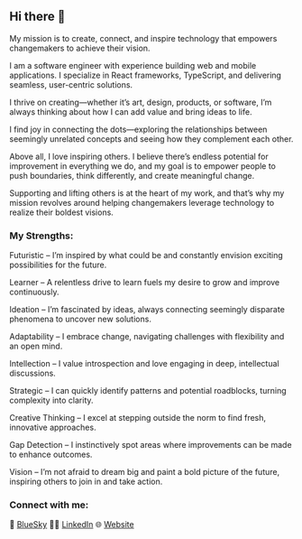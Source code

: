 ## Hi there 👋

My mission is to create, connect, and inspire technology that empowers changemakers to achieve their vision.

I am a software engineer with experience building web and mobile applications. I specialize in React frameworks, TypeScript, and delivering seamless, user-centric solutions.

I thrive on creating—whether it’s art, design, products, or software, I’m always thinking about how I can add value and bring ideas to life.

I find joy in connecting the dots—exploring the relationships between seemingly unrelated concepts and seeing how they complement each other.

Above all, I love inspiring others. I believe there’s endless potential for improvement in everything we do, and my goal is to empower people to push boundaries, think differently, and create meaningful change.

Supporting and lifting others is at the heart of my work, and that’s why my mission revolves around helping changemakers leverage technology to realize their boldest visions.

### My Strengths:

Futuristic – I’m inspired by what could be and constantly envision exciting possibilities for the future.

Learner – A relentless drive to learn fuels my desire to grow and improve continuously.

Ideation – I’m fascinated by ideas, always connecting seemingly disparate phenomena to uncover new solutions.

Adaptability – I embrace change, navigating challenges with flexibility and an open mind.

Intellection – I value introspection and love engaging in deep, intellectual discussions.

Strategic – I can quickly identify patterns and potential roadblocks, turning complexity into clarity.

Creative Thinking – I excel at stepping outside the norm to find fresh, innovative approaches.

Gap Detection – I instinctively spot areas where improvements can be made to enhance outcomes.

Vision – I’m not afraid to dream big and paint a bold picture of the future, inspiring others to join in and take action.

### Connect with me:

🦋 [BlueSky]([BlueSky](https://bsky.app/profile/jakeschaffer.bsky.social/))
🧑‍💻 [LinkedIn](https://www.linkedin.com/in/imjakeschaffer/)
🌐 [Website](https://jakesdigitalgarden.vercel.app/)
